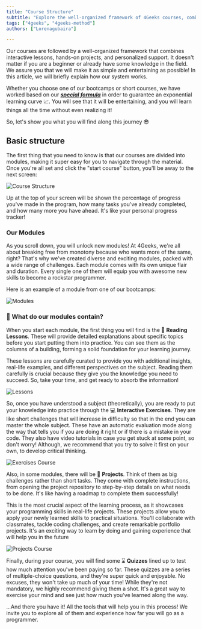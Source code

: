 ```yaml
---
title: "Course Structure"
subtitle: "Explore the well-organized framework of 4Geeks courses, combining interactive lessons, hands-on projects, and personalized support. Discover the basic structure, modules, reading lessons, interactive exercises, projects, and quizzes that make your learning journey entertaining and effective."
tags: ["4geeks", "4geeks-method"]
authors: ["Lorenagubaira"]

---
```


Our courses are followed by a well-organized framework that combines interactive lessons, hands-on projects, and personalized support. It doesn't matter if you are a beginner or already have some knowledge in the field. We assure you that we will make it as simple and entertaining as possible! In this article, we will briefly explain how our system works.

Whether you choose one of our bootcamps or short courses, we have worked based on our ***[special formula](https://4geeks.com/mastering-technical-knowledge)*** in order to guarantee an exponential learning curve 📈. You will see that it will be entertaining, and you will learn things all the time without even realizing it!

So, let's show you what you will find along this journey 😎

## Basic structure

The first thing that you need to know is that our courses are divided into modules, making it super easy for you to navigate through the material. Once you're all set and click the "start course" button, you'll be away to the next screen:

![Course Structure](https://breathecode.herokuapp.com/v1/media/file/course-structure-png?raw=true)

Up at the top of your screen will be shown the percentage of progress you've made in the program, how many tasks you've already completed, and how many more you have ahead. It's like your personal progress tracker!

### Our Modules

As you scroll down, you will unlock new modules! At 4Geeks, we're all about breaking free from monotony because who wants more of the same, right? That's why we've created diverse and exciting modules, packed with a wide range of challenges. Each module comes with its own unique flair and duration. Every single one of them will equip you with awesome new skills to become a rockstar programmer.

Here is an example of a module from one of our bootcamps:

![Modules](https://breathecode.herokuapp.com/v1/media/file/modules-png?raw=true)

### 🤔 What do our modules contain?

When you start each module, the first thing you will find is the 📖 **Reading Lessons**. These will provide detailed explanations about specific topics before you start putting them into practice. You can see them as the columns of a building, forming a solid foundation for your learning journey.

These lessons are carefully curated to provide you with additional insights, real-life examples, and different perspectives on the subject. Reading them carefully is crucial because they give you the knowledge you need to succeed. So, take your time, and get ready to absorb the information!

![Lessons](https://breathecode.herokuapp.com/v1/media/file/lessons-course-png?raw=true)

So, once you have understood a subject (theoretically), you are ready to put your knowledge into practice through the 💻 **Interactive Exercises**. They are like short challenges that will increase in difficulty so that in the end you can master the whole subject. These have an automatic evaluation mode along the way that tells you if you are doing it right or if there is a mistake in your code. They also have video tutorials in case you get stuck at some point, so don't worry! Although, we recommend that you try to solve it first on your own, to develop critical thinking.

![Exercises Course](https://breathecode.herokuapp.com/v1/media/file/exercises-course-png?raw=true)

Also, in some modules, there will be 🌱 **Projects**. Think of them as big challenges rather than short tasks. They come with complete instructions, from opening the project repository to step-by-step details on what needs to be done. It's like having a roadmap to complete them successfully!

This is the most crucial aspect of the learning process, as it showcases your programming skills in real-life projects. These projects allow you to apply your newly learned skills to practical situations. You'll collaborate with classmates, tackle coding challenges, and create remarkable portfolio projects. It's an exciting way to learn by doing and gaining experience that will help you in the future

![Projects Course](https://breathecode.herokuapp.com/v1/media/file/projects-course-png?raw=true)

Finally, during your course, you will find some ⌛ **Quizzes** lined up to test how much attention you've been paying so far. These quizzes are a series of multiple-choice questions, and they're super quick and enjoyable. No excuses, they won't take up much of your time! While they're not mandatory, we highly recommend giving them a shot. It's a great way to exercise your mind and see just how much you've learned along the way.

...And there you have it! All the tools that will help you in this process! We invite you to explore all of them and experience how far you will go as a programmer.

